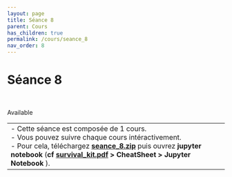 ```yaml
---
layout: page
title: Séance 8
parent: Cours
has_children: true
permalink: /cours/seance_8
nav_order: 8
---
```


<link rel="stylesheet" href="/css/placement-label.css">  

<div id="containerIntro">
<h1>Séance 8</h1> &nbsp; <p class="label label-green">Available</p>   
</div>

<table><tr><td>
<i>-</i>&nbsp;Cette séance est composée de 1 cours. <br>
<i>-</i>&nbsp;Vous pouvez suivre chaque cours intéractivement.<br>
<i>-</i>&nbsp;Pour cela, téléchargez <a href="/docs/seance_8.zip"><b>seance_8.zip</b></a> puis ouvrez <b>jupyter notebook</b> (<b>cf <a href="/docs/survival_kit.pdf" target="_blank"> survival_kit.pdf</a> > CheatSheet > Jupyter Notebook </b>).
</td></tr></table>